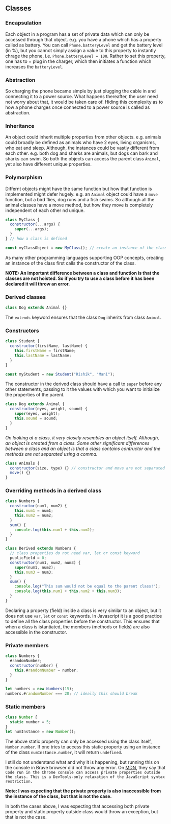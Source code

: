 ## Classes

### Encapsulation

Each object in a program has a set of private data which can only be accessed through that object. e.g. you have a phone which has a property called as battery. You can call `Phone.batteryLevel` and get the battery level (in %), but you cannot simply assign a value to this property to instantly chrage the phone, i.e. `Phone.batteryLevel = 100`. Rather to set this property, one has to = plug in the charger, which then initiates a function which increases the `batteryLevel`.

### Abstraction

So charging the phone became simple by just plugging the cable in and connecting it to a power source. What happens thereafter, the user need not worry about that, it would be taken care of. Hiding this complexity as to how a phone charges once connected to a power source is called as abstraction.

### Inheritance

An object could inherit multiple properties from other objects. e.g. animals could broadly be defined as animals who have 2 eyes, living organisms, who eat and sleep. Although, the instances could be vastly different from each other. e.g. both dog and sharks are animals, but dogs can bark and sharks can swim. So both the objects can access the parent class `Animal`, yet also have different unique properties.

### Polymorphism

Differnt objects might have the same function but how that function is implemented might defer hugely. e.g. an `Animal` object could have a `move` function, but a bird flies, dog runs and a fish swims. So although all the animal classes have a move method, but how they move is completely independent of each other nd unique.

```javascript
class MyClass {
  constructor(...args) {
    super(...args);
  }
} // how a class is defined

const myClassObject = new MyClass(); // create an instance of the class
```

As many other programming languages supporting OOP concepts, creating an instance of the class first calls the constructor of the class.

**NOTE: An important difference between a class and function is that the classes are not hoisted. So if you try to use a class before it has been declared it will throw an error.**

### Derived classes

```javascript
class Dog extends Animal {}
```

The `extends` keyword ensures that the class `Dog` inherits from class `Animal`.

### Constructors

```javascript
class Student {
  constructor(firstName, lastName) {
    this.firstName = firstName;
    this.lastName = lastName;
  }
}

const myStudent = new Student("Rishik", "Mani");
```

The constructor in the derived class should have a call to `super` before any other statements, passing to it the values with which you want to initialize the properties of the parent.

```javascript
class Dog extends Animal {
  constructor(eyes, weight, sound) {
    super(eyes, weight);
    this.sound = sound;
  }
}
```

_On looking at a class, it very closely resembles an object itself. Although, an object is created from a class. Some other significant differences between a class and an object is that a class contains contructor and the methods are not separated using a comma._

```javascript
class Animals {
  constructor(size, type) {} // constructor and move are not separated by ','
  move() {}
}
```

### Overriding methods in a derived class

```javascript
class Numbers {
  constructor(num1, num2) {
    this.num1 = num1;
    this.num2 = num2;
  }
  sum() {
    console.log(this.num1 + this.num2);
  }
}

class Derived extends Numbers {
  // class properties do not need var, let or const keyword
  publicField = 0;
  constructor(num1, num2, num3) {
    super(num1, num2);
    this.num3 = num3;
  }
  sum() {
    console.log("This sum would not be equal to the parent class!");
    console.log(this.num1 + this.num2 + this.num3);
  }
}
```

Declaring a property (field) inside a class is very similar to an object, but it does not use `var`, `let` or `const` keywords. In Javascript it is a good practice to define all the class properties before the constructor. This ensures that when a class is istantiated, the members (methods or fields) are also accessible in the constructor.

### Private members

```javascript
class Numbers {
  #randomNumber;
  constructor(number) {
    this.#randomNumber = number;
  }
}

let numbers = new Numbers(15);
numbers.#randomNumber === 20; // ideally this should break
```

### Static members

```javascript
class Number {
  static number = 5;
}
let numInstance = new Number();
```

The above static property can only be accessed using the class itself, `Number.number`. If one tries to access this static property using an instance of the class `numInstance.number`, it will return `undefined`.

I still do not understand what and why it is happening, but running this on the console in Brave browser did not throw any error. On [MDN](https://developer.mozilla.org/en-US/docs/Web/JavaScript/Reference/Classes/Private_class_fields), they say that `Code run in the Chrome console can access private properties outside the class. This is a DevTools-only relaxation of the JavaScript syntax restriction.`

**Note: I was expecting that the private property is also inaccessible from the instance of the class, but that is not the case.**

In both the cases above, I was expecting that accessing both private property and static property outside class would throw an exception, but that is not the case.
